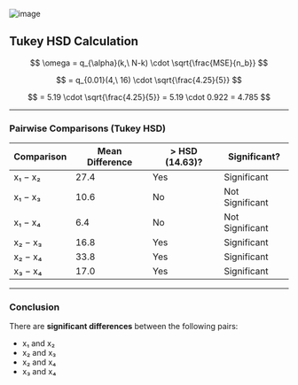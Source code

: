 ![image](https://github.com/user-attachments/assets/9872d8cb-f9dc-43ef-ad72-fcba49e699e2)  

## Tukey HSD Calculation

$$
\omega = q_{\alpha}(k,\ N-k) \cdot \sqrt{\frac{MSE}{n_b}}
$$

$$
= q_{0.01}(4,\ 16) \cdot \sqrt{\frac{4.25}{5}}
$$

$$
= 5.19 \cdot \sqrt{\frac{4.25}{5}} = 5.19 \cdot 0.922 = 4.785
$$

---

### Pairwise Comparisons (Tukey HSD)

| Comparison   | Mean Difference | > HSD (14.63)? | Significant?    |
|--------------|------------------|----------------|------------------|
| x₁ − x₂      | 27.4             | Yes            | Significant      |
| x₁ − x₃      | 10.6             | No             | Not Significant  |
| x₁ − x₄      | 6.4              | No             | Not Significant  |
| x₂ − x₃      | 16.8             | Yes            | Significant      |
| x₂ − x₄      | 33.8             | Yes            | Significant      |
| x₃ − x₄      | 17.0             | Yes            | Significant      |

---

### Conclusion

There are **significant differences** between the following pairs:

- x₁ and x₂  
- x₂ and x₃  
- x₂ and x₄  
- x₃ and x₄
